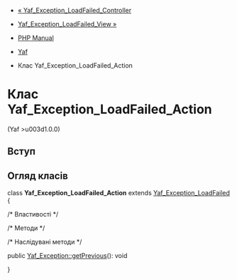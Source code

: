 - [«
Yaf_Exception_LoadFailed_Controller](class.yaf-exception-loadfailed-controller.md)
- [Yaf_Exception_LoadFailed_View
»](class.yaf-exception-loadfailed-view.md)

- [PHP Manual](index.md)
- [Yaf](book.yaf.md)
- Клас Yaf_Exception_LoadFailed_Action

# Клас Yaf_Exception_LoadFailed_Action

(Yaf \>u003d1.0.0)

## Вступ

## Огляд класів

class **Yaf_Exception_LoadFailed_Action** extends
[Yaf_Exception_LoadFailed](class.yaf-exception-loadfailed.md) {

/\* Властивості \*/

/\* Методи \*/

/\* Наслідувані методи \*/

public [Yaf_Exception::getPrevious](yaf-exception.getprevious.md)():
void

}

